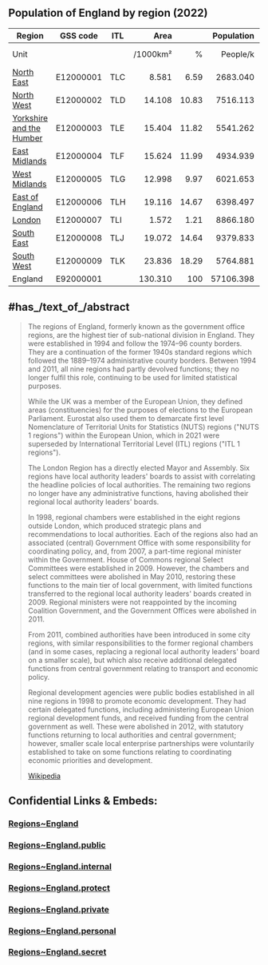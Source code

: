 

## Population of England by region (2022)

| Region                                                                             | GSS code  | ITL |     Area |       | Population |       | Density | Population | GVA      |            | GDP      |            |
| ---------------------------------------------------------------------------------- | --------- | --- | -------: | ----: | ---------: | ----: | ------: | ---------- | -------- | ---------- | -------- | ---------- |
| Unit                                                                               |           |     | /1000km² |     % |   People/k |     % |    /km² | (£)        | total    | Per capita | total    | Per capita |
| [North East](Regions~England/North_East_England.md)                     | E12000001 | TLC |    8.581 |  6.59 |   2683.040 |  4.70 |     313 | 2,646,772  | £56.5    | £21,340    | £65.0    | £24,575    |
| [North West](Regions~England/North_West_England.md)                     | E12000002 | TLD |   14.108 | 10.83 |   7516.113 | 13.16 |     533 | 7,422,295  | £196.0   | £26,411    | £220.3   | £29,681    |
| [Yorkshire and the Humber](Regions~England/Yorkshire_and_the_Humber.md) | E12000003 | TLE |   15.404 | 11.82 |   5541.262 |  9.70 |     360 | 5,481,431  | £133.4   | £24,330    | £151.8   | £27,692    |
| [East Midlands](Regions~England/East_Midlands.md)                       | E12000004 | TLF |   15.624 | 11.99 |   4934.939 |  8.64 |     316 | 4,880,094  | £118.4   | £24,261    | £134.2   | £27,505    |
| [West Midlands](Regions~England/West_Midlands,Region.md)            | E12000005 | TLG |   12.998 |  9.97 |   6021.653 | 10.54 |     463 | 5,954,240  | £146.1   | £24,530    | £164.6   | £27,649    |
| [East of England](Regions~England/East_of_England.md)                   | E12000006 | TLH |   19.116 | 14.67 |   6398.497 | 11.20 |     335 | 6,348,096  | £171.4   | £26,995    | £193.3   | £30,442    |
| [London](Regions~England/London,Greater.md)                             | E12000007 | TLI |    1.572 |  1.21 |   8866.180 | 15.53 |    5640 | 8,796,628  | £487.4   | £55,412    | £526.5   | £59,855    |
| [South East](Regions~England/South_East_England.md)                     | E12000008 | TLJ |   19.072 | 14.64 |   9379.833 | 16.43 |     492 | 9,294,023  | £301.5   | £32,443    | £336.2   | £36,174    |
| [South West](Regions~England/South_West_England.md)                     | E12000009 | TLK |   23.836 | 18.29 |   5764.881 | 10.09 |     242 | 5,712,840  | £149.8   | £26,219    | £169.3   | £29,628    |
| England                                                                            | E92000001 |     |  130.310 |   100 |  57106.398 |   100 |     438 | 56,536,419 | £1,760.4 | £31,138    | £1,961.2 | £34,690    |


## #has_/text_of_/abstract 

> The regions of England, formerly known as the government office regions, 
> are the highest tier of sub-national division in England. 
> They were established in 1994 and follow the 1974–96 county borders. They are a continuation of the former 1940s standard regions which followed the 1889–1974 administrative county borders. Between 1994 and 2011, all nine regions had partly devolved functions; they no longer fulfil this role, continuing to be used for limited statistical purposes.
>
> While the UK was a member of the European Union, they defined areas (constituencies) for the purposes of elections to the European Parliament. Eurostat also used them to demarcate first level Nomenclature of Territorial Units for Statistics (NUTS) regions ("NUTS 1 regions") within the European Union, which in 2021 were superseded by International Territorial Level (ITL) regions ("ITL 1 regions").
>
> The London Region has a directly elected Mayor and Assembly. Six regions have local authority leaders' boards to assist with correlating the headline policies of local authorities. The remaining two regions no longer have any administrative functions, having abolished their regional local authority leaders' boards.
>
> In 1998, regional chambers were established in the eight regions outside London, which produced strategic plans and recommendations to local authorities. Each of the regions also had an associated (central) Government Office with some responsibility for coordinating policy, and, from 2007, a part-time regional minister within the Government. House of Commons regional Select Committees were established in 2009. However, the chambers and select committees were abolished in May 2010, restoring these functions to the main tier of local government, with limited functions transferred to the regional local authority leaders' boards created in 2009. Regional ministers were not reappointed by the incoming Coalition Government, and the Government Offices were abolished in 2011.
>
> From 2011, combined authorities have been introduced in some city regions, with similar responsibilities to the former regional chambers (and in some cases, replacing a regional local authority leaders' board on a smaller scale), but which also receive additional delegated functions from central government relating to transport and economic policy.
>
> Regional development agencies were public bodies established in all nine regions in 1998 to promote economic development. They had certain delegated functions, including administering European Union regional development funds, and received funding from the central government as well. These were abolished in 2012, with statutory functions returning to local authorities and central government; however, smaller scale local enterprise partnerships were voluntarily established to take on some functions relating to coordinating economic priorities and development.
>
> [Wikipedia](https://en.wikipedia.org/wiki/Regions%20of%20England)


## Confidential Links & Embeds: 

### [Regions~England](/_Standards/Earth/Continent/Europe/Europe~North/UK/England/Regions~England.md) 

### [Regions~England.public](/_public/Earth/Continent/Europe/Europe~North/UK/England/Regions~England.public.md) 

### [Regions~England.internal](/_internal/Earth/Continent/Europe/Europe~North/UK/England/Regions~England.internal.md) 

### [Regions~England.protect](/_protect/Earth/Continent/Europe/Europe~North/UK/England/Regions~England.protect.md) 

### [Regions~England.private](/_private/Earth/Continent/Europe/Europe~North/UK/England/Regions~England.private.md) 

### [Regions~England.personal](/_personal/Earth/Continent/Europe/Europe~North/UK/England/Regions~England.personal.md) 

### [Regions~England.secret](/_secret/Earth/Continent/Europe/Europe~North/UK/England/Regions~England.secret.md)

